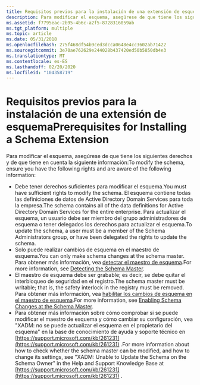 ```yaml
---
title: Requisitos previos para la instalación de una extensión de esquema
description: Para modificar el esquema, asegúrese de que tiene los siguientes derechos y de que tiene en cuenta la siguiente información; debe tener derechos suficientes para modificar el esquema.
ms.assetid: f7795eac-2b95-4b6c-a2f5-8728316059ab
ms.tgt_platform: multiple
ms.topic: article
ms.date: 05/31/2018
ms.openlocfilehash: 275f468df54b9ced3dcca0648e4cc3602ab71422
ms.sourcegitcommit: 3e70ae762629e244028b437420ed50b5850db4e3
ms.translationtype: MT
ms.contentlocale: es-ES
ms.lasthandoff: 02/20/2020
ms.locfileid: "104358719"
---
```

# <a name="prerequisites-for-installing-a-schema-extension"></a><span data-ttu-id="542f8-103">Requisitos previos para la instalación de una extensión de esquema</span><span class="sxs-lookup"><span data-stu-id="542f8-103">Prerequisites for Installing a Schema Extension</span></span>

<span data-ttu-id="542f8-104">Para modificar el esquema, asegúrese de que tiene los siguientes derechos y de que tiene en cuenta la siguiente información:</span><span class="sxs-lookup"><span data-stu-id="542f8-104">To modify the schema, ensure you have the following rights and are aware of the following information:</span></span>

-   <span data-ttu-id="542f8-105">Debe tener derechos suficientes para modificar el esquema.</span><span class="sxs-lookup"><span data-stu-id="542f8-105">You must have sufficient rights to modify the schema.</span></span> <span data-ttu-id="542f8-106">El esquema contiene todas las definiciones de datos de Active Directory Domain Services para toda la empresa.</span><span class="sxs-lookup"><span data-stu-id="542f8-106">The schema contains all of the data definitions for Active Directory Domain Services for the entire enterprise.</span></span> <span data-ttu-id="542f8-107">Para actualizar el esquema, un usuario debe ser miembro del grupo administradores de esquema o tener delegados los derechos para actualizar el esquema.</span><span class="sxs-lookup"><span data-stu-id="542f8-107">To update the schema, a user must be a member of the Schema Administrators group, or have been delegated the rights to update the schema.</span></span>
-   <span data-ttu-id="542f8-108">Solo puede realizar cambios de esquema en el maestro de esquema.</span><span class="sxs-lookup"><span data-stu-id="542f8-108">You can only make schema changes at the schema master.</span></span> <span data-ttu-id="542f8-109">Para obtener más información, vea [detectar el maestro de esquema](detecting-the-schema-master.md).</span><span class="sxs-lookup"><span data-stu-id="542f8-109">For more information, see [Detecting the Schema Master](detecting-the-schema-master.md).</span></span>
-   <span data-ttu-id="542f8-110">El maestro de esquema debe ser grabable; es decir, se debe quitar el interbloqueo de seguridad en el registro.</span><span class="sxs-lookup"><span data-stu-id="542f8-110">The schema master must be writable; that is, the safety interlock in the registry must be removed.</span></span> <span data-ttu-id="542f8-111">Para obtener más información, vea [habilitar los cambios de esquema en el maestro de esquema](enabling-schema-changes-at-the-schema-master.md).</span><span class="sxs-lookup"><span data-stu-id="542f8-111">For more information, see [Enabling Schema Changes at the Schema Master](enabling-schema-changes-at-the-schema-master.md).</span></span>
-   <span data-ttu-id="542f8-112">Para obtener más información sobre cómo comprobar si se puede modificar el maestro de esquema y cómo cambiar su configuración, vea "XADM: no se puede actualizar el esquema en el propietario del esquema" en la base de conocimiento de ayuda y soporte técnico en [https://support.microsoft.com/kb/261231](https://support.microsoft.com/kb/261231) .</span><span class="sxs-lookup"><span data-stu-id="542f8-112">For more information about how to check whether the schema master can be modified, and how to change its settings, see "XADM: Unable to Update the Schema on the Schema Owner" in the Help and Support Knowledge Base at [https://support.microsoft.com/kb/261231](https://support.microsoft.com/kb/261231) .</span></span>

 

 




